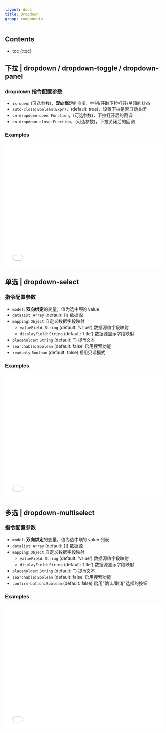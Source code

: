 ```yaml
---
layout: docs
title: Dropdown
group: components
---
```


## Contents

* toc
{:toc}

## 下拉 | dropdown / dropdown-toggle / dropdown-panel

### dropdown 指令配置参数

* `is-open`: (可选参数)，**双向绑定**的变量，控制/获取下拉打开/关闭的状态
* `auto-close`: `Boolean(Expr)`，(default: true)，设置下拉是否自动关闭
* `on-dropdown-open`: `Function`，(可选参数)，下拉打开后的回调
* `on-dropdown-close`: `Function`，(可选参数)，下拉关闭后的回调

### Examples
<iframe width="100%" height="400" src="//jsfiddle.net/arzyu/dg3sm4nk/4/embedded/result,html,js/" allowfullscreen="allowfullscreen" frameborder="0"></iframe>

## 单选 | dropdown-select

### 指令配置参数

* `model`: **双向绑定**的变量，值为选中项的 value
* `datalist`: `Array` (default: []) 数据源
* `mapping`: `Object` 自定义数据字段映射
	* `valueField`: `String` (default: 'value') 数据源值字段映射
	* `displayField`: `String` (default: 'title') 数据源显示字段映射
* `placeholder`: `String` (default: '') 提示文本
* `searchable`: `Boolean` (default: false) 启用搜索功能
* `readonly` `Boolean` (default: false) 启用只读模式

### Examples

<iframe width="100%" height="400" src="//jsfiddle.net/arzyu/9hsa6ds1/embedded/result,html,js/" allowfullscreen="allowfullscreen" frameborder="0"></iframe>

## 多选 | dropdown-multiselect

### 指令配置参数

* `model`: **双向绑定**的变量，值为选中项的 value 列表
* `datalist`: `Array` (default: []) 数据源
* `mapping`: `Object` 自定义数据字段映射
	* `valueField`: `String` (default: 'value') 数据源值字段映射
	* `displayField`: `String` (default: 'title') 数据源显示字段映射
* `placeholder`: `String` (default: '') 提示文本
* `searchable`: `Boolean` (default: false) 启用搜索功能
* `confirm-button`: `Boolean` (default: false) 启用"确认/取消"选择的按钮

### Examples

<iframe width="100%" height="400" src="//jsfiddle.net/arzyu/opg6xamo/embedded/result,html,js/" allowfullscreen="allowfullscreen" frameborder="0"></iframe>


